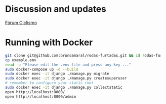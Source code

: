 # Discussion and updates

[Fórum Ciclismo](https://www.forumciclismo.net/index.php?threads/rodas-furtadas-o-registo-de-bicicletas-roubadas.21169/#post-444967)


# Running with Docker

```bash
git clone git@github.com:brunoamaral/rodas-furtadas.git && cd rodas-furtadas
cp example.env
read -p "Please edit the .env file and press any key ..."
sudo docker-compose up -d --build
sudo docker exec -it django ./manage.py migrate
sudo docker exec -it django ./manage.py createsuperuser
# remember to configure your static root
sudo docker exec -it django ./manage.py collectstatic
open http://localhost:8000/ 
open http://localhost:8000/admin
```
